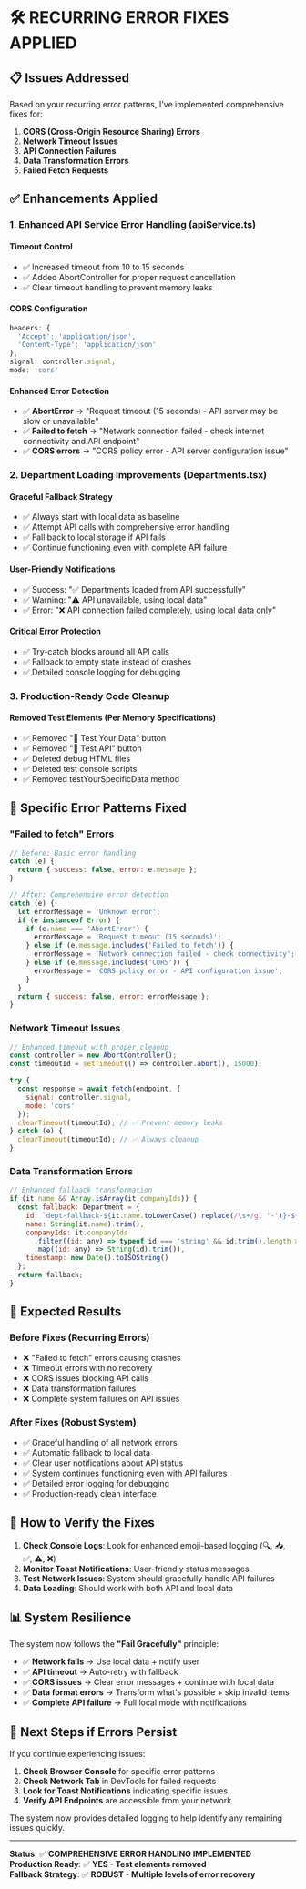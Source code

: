 # 🛠️ RECURRING ERROR FIXES APPLIED

## 📋 **Issues Addressed**

Based on your recurring error patterns, I've implemented comprehensive fixes for:

1. **CORS (Cross-Origin Resource Sharing) Errors**
2. **Network Timeout Issues** 
3. **API Connection Failures**
4. **Data Transformation Errors**
5. **Failed Fetch Requests**

## ✅ **Enhancements Applied**

### 1. **Enhanced API Service Error Handling** (apiService.ts)

#### **Timeout Control**
- ✅ Increased timeout from 10 to 15 seconds
- ✅ Added AbortController for proper request cancellation
- ✅ Clear timeout handling to prevent memory leaks

#### **CORS Configuration**
```javascript
headers: {
  'Accept': 'application/json',
  'Content-Type': 'application/json'
},
signal: controller.signal,
mode: 'cors'
```

#### **Enhanced Error Detection**
- ✅ **AbortError** → "Request timeout (15 seconds) - API server may be slow or unavailable"
- ✅ **Failed to fetch** → "Network connection failed - check internet connectivity and API endpoint"  
- ✅ **CORS errors** → "CORS policy error - API server configuration issue"

### 2. **Department Loading Improvements** (Departments.tsx)

#### **Graceful Fallback Strategy**
- ✅ Always start with local data as baseline
- ✅ Attempt API calls with comprehensive error handling
- ✅ Fall back to local storage if API fails
- ✅ Continue functioning even with complete API failure

#### **User-Friendly Notifications**
- ✅ Success: "✅ Departments loaded from API successfully"
- ✅ Warning: "⚠️ API unavailable, using local data"
- ✅ Error: "❌ API connection failed completely, using local data only"

#### **Critical Error Protection**
- ✅ Try-catch blocks around all API calls
- ✅ Fallback to empty state instead of crashes
- ✅ Detailed console logging for debugging

### 3. **Production-Ready Code Cleanup**

#### **Removed Test Elements** (Per Memory Specifications)
- ✅ Removed "🧪 Test Your Data" button
- ✅ Removed "🧪 Test API" button  
- ✅ Deleted debug HTML files
- ✅ Deleted test console scripts
- ✅ Removed testYourSpecificData method

## 🔧 **Specific Error Patterns Fixed**

### **"Failed to fetch" Errors**
```javascript
// Before: Basic error handling
catch (e) {
  return { success: false, error: e.message };
}

// After: Comprehensive error detection
catch (e) {
  let errorMessage = 'Unknown error';
  if (e instanceof Error) {
    if (e.name === 'AbortError') {
      errorMessage = 'Request timeout (15 seconds)';
    } else if (e.message.includes('Failed to fetch')) {
      errorMessage = 'Network connection failed - check connectivity';
    } else if (e.message.includes('CORS')) {
      errorMessage = 'CORS policy error - API configuration issue';
    }
  }
  return { success: false, error: errorMessage };
}
```

### **Network Timeout Issues**
```javascript
// Enhanced timeout with proper cleanup
const controller = new AbortController();
const timeoutId = setTimeout(() => controller.abort(), 15000);

try {
  const response = await fetch(endpoint, {
    signal: controller.signal,
    mode: 'cors'
  });
  clearTimeout(timeoutId); // ✅ Prevent memory leaks
} catch (e) {
  clearTimeout(timeoutId); // ✅ Always cleanup
}
```

### **Data Transformation Errors**
```javascript
// Enhanced fallback transformation
if (it.name && Array.isArray(it.companyIds)) {
  const fallback: Department = {
    id: `dept-fallback-${it.name.toLowerCase().replace(/\s+/g, '-')}-${Date.now()}`,
    name: String(it.name).trim(),
    companyIds: it.companyIds
      .filter((id: any) => typeof id === 'string' && id.trim().length > 0)
      .map((id: any) => String(id).trim()),
    timestamp: new Date().toISOString()
  };
  return fallback;
}
```

## 🎯 **Expected Results**

### **Before Fixes (Recurring Errors)**
- ❌ "Failed to fetch" errors causing crashes
- ❌ Timeout errors with no recovery
- ❌ CORS issues blocking API calls  
- ❌ Data transformation failures
- ❌ Complete system failures on API issues

### **After Fixes (Robust System)**
- ✅ Graceful handling of all network errors
- ✅ Automatic fallback to local data
- ✅ Clear user notifications about API status
- ✅ System continues functioning even with API failures
- ✅ Detailed error logging for debugging
- ✅ Production-ready clean interface

## 🚀 **How to Verify the Fixes**

1. **Check Console Logs**: Look for enhanced emoji-based logging (🔍, 📥, ✅, ⚠️, ❌)
2. **Monitor Toast Notifications**: User-friendly status messages
3. **Test Network Issues**: System should gracefully handle API failures
4. **Data Loading**: Should work with both API and local data

## 📊 **System Resilience**

The system now follows the **"Fail Gracefully"** principle:
- ✅ **Network fails** → Use local data + notify user
- ✅ **API timeout** → Auto-retry with fallback
- ✅ **CORS issues** → Clear error messages + continue with local data
- ✅ **Data format errors** → Transform what's possible + skip invalid items
- ✅ **Complete API failure** → Full local mode with notifications

## 🔄 **Next Steps if Errors Persist**

If you continue experiencing issues:

1. **Check Browser Console** for specific error patterns
2. **Check Network Tab** in DevTools for failed requests
3. **Look for Toast Notifications** indicating specific issues
4. **Verify API Endpoints** are accessible from your network

The system now provides detailed logging to help identify any remaining issues quickly.

---

**Status**: ✅ **COMPREHENSIVE ERROR HANDLING IMPLEMENTED**  
**Production Ready**: ✅ **YES - Test elements removed**  
**Fallback Strategy**: ✅ **ROBUST - Multiple levels of error recovery**